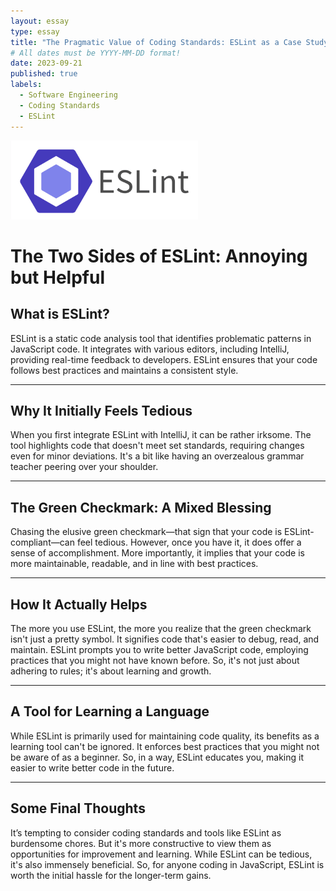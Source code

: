 ```yaml
---
layout: essay
type: essay
title: "The Pragmatic Value of Coding Standards: ESLint as a Case Study"
# All dates must be YYYY-MM-DD format!
date: 2023-09-21
published: true
labels:
  - Software Engineering
  - Coding Standards
  - ESLint
---
```

<img width="300px" class="rounded float-start pe-4" src="../img/codingStandards/codingStandards.png">
<div style="clear: both;"></div>

# The Two Sides of ESLint: Annoying but Helpful

## What is ESLint?

ESLint is a static code analysis tool that identifies problematic patterns in JavaScript code. It integrates with various editors, including IntelliJ, providing real-time feedback to developers. ESLint ensures that your code follows best practices and maintains a consistent style.

---

## Why It Initially Feels Tedious

When you first integrate ESLint with IntelliJ, it can be rather irksome. The tool highlights code that doesn't meet set standards, requiring changes even for minor deviations. It's a bit like having an overzealous grammar teacher peering over your shoulder.

---

## The Green Checkmark: A Mixed Blessing

Chasing the elusive green checkmark—that sign that your code is ESLint-compliant—can feel tedious. However, once you have it, it does offer a sense of accomplishment. More importantly, it implies that your code is more maintainable, readable, and in line with best practices.

---

## How It Actually Helps

The more you use ESLint, the more you realize that the green checkmark isn't just a pretty symbol. It signifies code that's easier to debug, read, and maintain. ESLint prompts you to write better JavaScript code, employing practices that you might not have known before. So, it's not just about adhering to rules; it's about learning and growth.

---

## A Tool for Learning a Language

While ESLint is primarily used for maintaining code quality, its benefits as a learning tool can't be ignored. It enforces best practices that you might not be aware of as a beginner. So, in a way, ESLint educates you, making it easier to write better code in the future.

---

## Some Final Thoughts

It’s tempting to consider coding standards and tools like ESLint as burdensome chores. But it's more constructive to view them as opportunities for improvement and learning. While ESLint can be tedious, it's also immensely beneficial. So, for anyone coding in JavaScript, ESLint is worth the initial hassle for the longer-term gains. 
